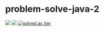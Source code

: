 # problem-solve-java-2
![](https://i.imgur.com/XXXUt41.jpg)
![](https://i.imgur.com/esVpcLO.jpg)
[![solved.ac tier](http://mazassumnida.wtf/api/generate_badge?boj=mduddns)](https://solved.ac/mduddns)

